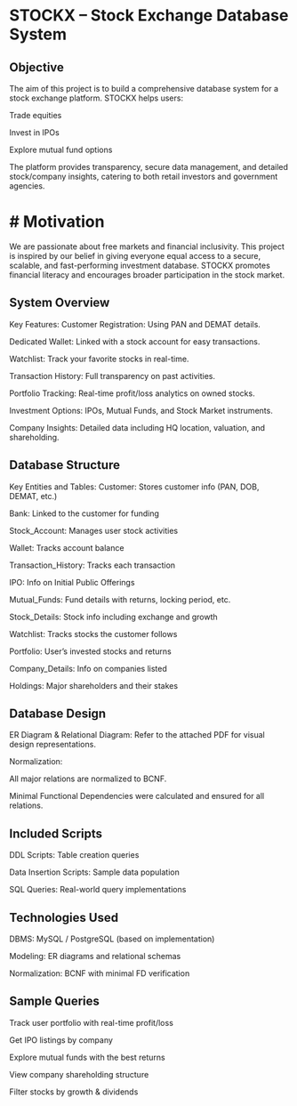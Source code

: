  # STOCKX – Stock Exchange Database System

## Objective
The aim of this project is to build a comprehensive database system for a stock exchange platform. STOCKX helps users:

Trade equities

Invest in IPOs

Explore mutual fund options

The platform provides transparency, secure data management, and detailed stock/company insights, catering to both retail investors and government agencies.

# # Motivation
We are passionate about free markets and financial inclusivity. This project is inspired by our belief in giving everyone equal access to a secure, scalable, and fast-performing investment database. STOCKX promotes financial literacy and encourages broader participation in the stock market.

## System Overview
Key Features:
Customer Registration: Using PAN and DEMAT details.

Dedicated Wallet: Linked with a stock account for easy transactions.

Watchlist: Track your favorite stocks in real-time.

Transaction History: Full transparency on past activities.

Portfolio Tracking: Real-time profit/loss analytics on owned stocks.

Investment Options: IPOs, Mutual Funds, and Stock Market instruments.

Company Insights: Detailed data including HQ location, valuation, and shareholding.

## Database Structure
Key Entities and Tables:
Customer: Stores customer info (PAN, DOB, DEMAT, etc.)

Bank: Linked to the customer for funding

Stock_Account: Manages user stock activities

Wallet: Tracks account balance

Transaction_History: Tracks each transaction

IPO: Info on Initial Public Offerings

Mutual_Funds: Fund details with returns, locking period, etc.

Stock_Details: Stock info including exchange and growth

Watchlist: Tracks stocks the customer follows

Portfolio: User’s invested stocks and returns

Company_Details: Info on companies listed

Holdings: Major shareholders and their stakes

## Database Design
ER Diagram & Relational Diagram:
Refer to the attached PDF for visual design representations.

Normalization:

All major relations are normalized to BCNF.

Minimal Functional Dependencies were calculated and ensured for all relations.

## Included Scripts
DDL Scripts: Table creation queries

Data Insertion Scripts: Sample data population

SQL Queries: Real-world query implementations

## Technologies Used
DBMS: MySQL / PostgreSQL (based on implementation)

Modeling: ER diagrams and relational schemas

Normalization: BCNF with minimal FD verification

## Sample Queries
Track user portfolio with real-time profit/loss

Get IPO listings by company

Explore mutual funds with the best returns

View company shareholding structure

Filter stocks by growth & dividends

